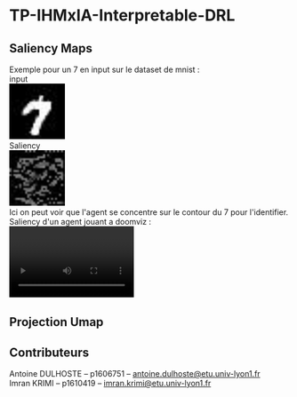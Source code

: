 # TP-IHMxIA-Interpretable-DRL

## Saliency Maps
Exemple pour un 7 en input sur le dataset de mnist :     
input   
<img src="https://github.com/antoineDulhoste/TP-IHMxIA-Interpretable-DRL/blob/main/IHMxIA/images/input_rm.jpg" alt="drawing" width="100" length="100"/>           
Saliency        
<img src="https://github.com/antoineDulhoste/TP-IHMxIA-Interpretable-DRL/blob/main/IHMxIA/images/saliency_rm.jpg" alt="drawing" width="100" length="100"/>   
Ici on peut voir que l'agent se concentre sur le contour du 7 pour l'identifier.       
Saliency d'un agent jouant a doomviz :       
<video width="224" height="128" autoplay loop>
  <source src="https://github.com/antoineDulhoste/TP-IHMxIA-Interpretable-DRL/blob/main/IHMxIA/video/video_rm.mp4" type="video/mp4" />
</video>

## Projection Umap



##  Contributeurs
Antoine DULHOSTE – p1606751 – antoine.dulhoste@etu.univ-lyon1.fr  
Imran KRIMI – p1610419 – imran.krimi@etu.univ-lyon1.fr  

